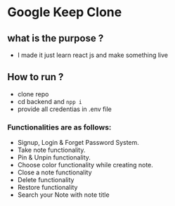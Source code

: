 #                             Google Keep Clone 

## what is the purpose ?

* I made it just learn react js and make something live

## How to run ?
* clone repo 
* cd backend and ``` npp i ```
* provide all credentias in .env file

### Functionalities are as follows:

* Signup, Login & Forget Password System.
* Take note functionality.
* Pin & Unpin functionality.
* Choose color functionality while creating note.
* Close a note functionality
* Delete functionality
* Restore functionality
* Search your Note with note title